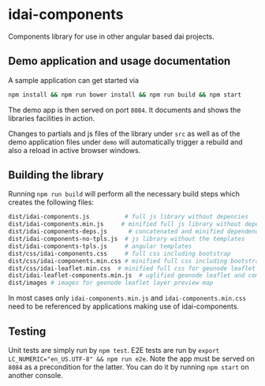 # idai-components

Components library for use in other angular based dai projects. 

## Demo application and usage documentation

A sample application can get started via

```bash
npm install && npm run bower install && npm run build && npm start
```

The demo app is then served on port `8084`. 
It documents and shows the libraries facilities in action.

Changes to partials and js files of the library under `src` as well as of the
demo application files under `demo` will automatically trigger a
rebuild and also a reload in active browser windows.

## Building the library

Running `npm run build` will perform all the 
necessary build steps which creates the following files:

```bash
dist/idai-components.js          # full js library without depencies
dist/idai-components.min.js     # minified full js library without dependencies
dist/idai-components-deps.js      # concatenated and minified dependencies
dist/idai-components-no-tpls.js  # js library without the templates
dist/idai-components-tpls.js     # angular templates
dist/css/idai-components.css     # full css including bootstrap
dist/css/idai-components.min.css # minified full css including bootstrap
dist/css/idai-leaflet.min.css  # minified full css for geonode leaflet preview map
dist/idai-leaflet-components.min.js  # uglified geonode leaflet and components
dist/images # images for geonode leaflet layer preview map
```

In most cases only `idai-components.min.js` and `idai-components.min.css` need
to be referenced by applications making use of idai-components.

## Testing

Unit tests are simply run by `npm test`. E2E tests are run by 
`export LC_NUMERIC="en_US.UTF-8" && npm run e2e`. Note the app must be served on
`8084` as a precondition for the latter. You can do it by running `npm start` on 
another console.
